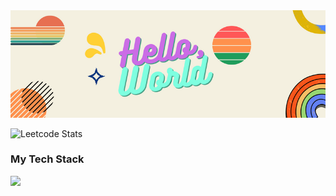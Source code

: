 <img src="Hello,.png">


  ![Leetcode Stats](https://leetcard.jacoblin.cool/surendars0401?ext=heatmap)

<p align="center">
<h3>My Tech Stack</h3>

  <a href="https://skillicons.dev">
      <img src= "https://skillicons.dev/icons?i=arduino,raspberrypi,bash,c,cpp,opencv,linux,py,fastapi,aws,html,css,bootstrap,js,mysql&perline=8"/>
  </a>
</p>

